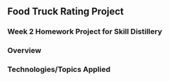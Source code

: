 ## Food Truck Rating Project

### Week 2 Homework Project for Skill Distillery

### Overview

### Technologies/Topics Applied
